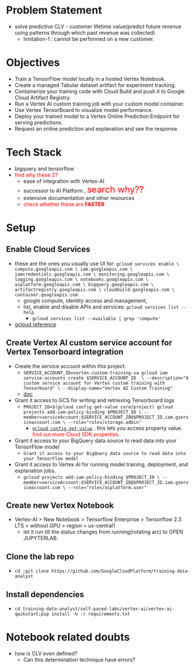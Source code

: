 # Problem Statement
- solve predictive CLV - customer lifetime value(predict future revenue using patterns through which past revenue was collected)
  - limitation-1 : cannot be performed on a new customer.

# Objectives
- Train a TensorFlow model locally in a hosted Vertex Notebook.
- Create a managed Tabular dataset artifact for experiment tracking.
- Containerize your training code with Cloud Build and push it to Google Cloud Artifact Registry.
- Run a Vertex AI custom training job with your custom model container.
- Use Vertex TensorBoard to visualize model performance.
- Deploy your trained model to a Vertex Online Prediction Endpoint for serving predictions.
- Request an online prediction and explanation and see the response.

# Tech Stack
- bigquery and tensorflow
- <font color="red">find why these 2?</font>
  - ease of integration with Vertex-AI
  - successor to AI Platform , <font color="red" size="5">search why??</font>
  - extensive documentation and other resources
  - <font color="red">check whether these are **FASTER**</font>

# Setup

## Enable Cloud Services
- these are the ones you usually use UI for:
`gcloud services enable \
  compute.googleapis.com \
  iam.googleapis.com \
  iamcredentials.googleapis.com \
  monitoring.googleapis.com \
  logging.googleapis.com \
  notebooks.googleapis.com \
  aiplatform.googleapis.com \
  bigquery.googleapis.com \
  artifactregistry.googleapis.com \
  cloudbuild.googleapis.com \
  container.googleapis.com
`
  - google compute, identity access and management, 
  - list, enable and disable APIs and services: `gcloud services list --help`
    -  `gcloud services list --available | grep 'compute'`
- [gcloud reference](https://cloud.google.com/sdk/gcloud/reference?hl=en)

## Create Vertex AI custom service account for Vertex Tensorboard integration
- Create the service account within this project.
  - `SERVICE_ACCOUNT_ID=vertex-custom-training-sa
gcloud iam service-accounts create $SERVICE_ACCOUNT_ID  \
    --description="A custom service account for Vertex custom training with Tensorboard" \
    --display-name="Vertex AI Custom Training"`
  - [doc](https://cloud.google.com/sdk/gcloud/reference/iam/service-accounts/create)
- Grant it access to GCS for writing and retrieving Tensorboard logs
  - `PROJECT_ID=$(gcloud config get-value core/project)
gcloud projects add-iam-policy-binding $PROJECT_ID \
    --member=serviceAccount:$SERVICE_ACCOUNT_ID@$PROJECT_ID.iam.gserviceaccount.com \
    --role="roles/storage.admin"`
    - [`gcloud config get-value`](https://cloud.google.com/sdk/gcloud/reference/config/get-value) . this lets you access property value. <font color="red">find out more Cloud SDK properties</font>. 
- Grant it access to your BigQuery data source to read data into your TensorFlow model
  - `Grant it access to your BigQuery data source to read data into your TensorFlow model`
- Grant it access to Vertex AI for running model training, deployment, and explanation jobs.
  - `gcloud projects add-iam-policy-binding $PROJECT_ID \
    --member=serviceAccount:$SERVICE_ACCOUNT_ID@$PROJECT_ID.iam.gserviceaccount.com \
    --role="roles/aiplatform.user"`

## Create new Vertex Notebook
- Vertex-AI > New Notebook > Tensorflow Enterprise > Tensorflow 2.3 LTS > without GPU > region = us-central1
  - let it run till the status changes from running(rotating arc) to OPEN JUPYTERLAB.

## Clone the lab repo
- `cd ;git clone https://github.com/GoogleCloudPlatform/training-data-analyst`


## Install dependencies
- `cd training-data-analyst/self-paced-labs/vertex-ai/vertex-ai-qwikstart;pip install -U -r requirements.txt`

# Notebook related doubts
- how is CLV even defined?
  -  Can this determination technique have errors?

